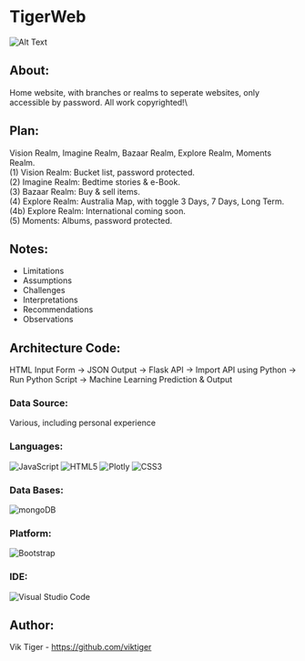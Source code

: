 # TigerWeb
![Alt Text](https://giphy.com/gifs/loop-80s-l1J3rGigrYfx8aKqI/giphy.gif)

## About:
Home website, with branches or realms to seperate websites, only accessible by password. All work copyrighted!\

## Plan:
Vision Realm, Imagine Realm, Bazaar Realm, Explore Realm, Moments Realm.\
(1) Vision Realm: Bucket list, password protected.\
(2) Imagine Realm: Bedtime stories & e-Book.\
(3) Bazaar Realm: Buy & sell items.\
(4) Explore Realm: Australia Map, with toggle 3 Days, 7 Days, Long Term.\
(4b) Explore Realm: International coming soon.\
(5) Moments: Albums, password protected.

## **Notes:**
- Limitations
- Assumptions
- Challenges
- Interpretations 
- Recommendations 
- Observations


## **Architecture Code:**
HTML Input Form → JSON Output → Flask API → Import API using Python → Run Python Script → Machine Learning Prediction & Output

### **Data Source:**
Various, including personal experience

### **Languages:**
![JavaScript](https://img.shields.io/badge/javascript-%23323330.svg?style=for-the-badge&logo=javascript&logoColor=%23F7DF1E)
![HTML5](https://img.shields.io/badge/html5-%23E34F26.svg?style=for-the-badge&logo=html5&logoColor=white)
![Plotly](https://img.shields.io/badge/Plotly-%233F4F75.svg?style=for-the-badge&logo=plotly&logoColor=white)
![CSS3](https://img.shields.io/badge/css3-%231572B6.svg?style=for-the-badge&logo=css3&logoColor=white)

### **Data Bases:**
![mongoDB](https://img.shields.io/badge/MongoDB-4EA94B?style=for-the-badge&logo=mongodb&logoColor=white)

### **Platform:**
![Bootstrap](https://img.shields.io/badge/bootstrap-%23563D7C.svg?style=for-the-badge&logo=bootstrap&logoColor=white)

### **IDE:**
![Visual Studio Code](https://img.shields.io/badge/Visual_Studio_Code-0078D4?style=for-the-badge&logo=visual%20studio%20code&logoColor=white)

## **Author:**
Vik Tiger - https://github.com/viktiger
